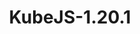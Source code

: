 ﻿---
root: true
title: KubeJS-1.20.1
groups:
  - title: 代码分享
    path: CodeShare/
externalLinks:
  - text: "GitHub 地址"
    link: "https://github.com/KubeJS-Mods/KubeJS/tree/2001"
    priority: -100000000000000000000000000000000000000000
  - text: "Wiki"
    link: "https://kubejs.com/wiki"
    priority: -10000000000000000000000000000000000000000
  - text: "Discord 社区"
    link: "https://discord.gg/lat"
    priority: -100000000000000000000000000000000000000
prev: false
next: false
maxDepth: 4
---
